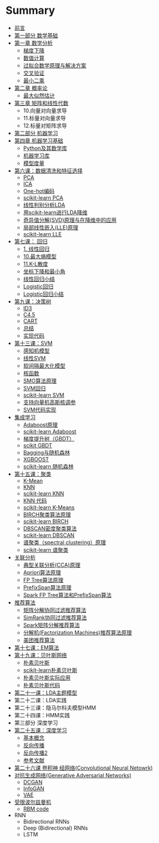 # Summary

* [前言](README.md)
* [第一部分 数学基础](math/math.md)
* [第一章 数学分析](math/analytic/introduction.md)
  * [梯度下降](math/analytic/gradient_descent.md)
  * [数值计算](math/analytic/shu-zhi-ji-suan.md)
  * [过拟合数学原理与解决方案](math/analytic/overfitting.md)
  * [交叉验证](math/analytic/cross-validation.md)
  * [最小二乘](math/analytic/least-square.md)
* [第二章 概率论](math/probability.md)
  * [最大似然估计](math/probability/mle.md)
* [第三章 矩阵和线性代数](math/matrix-linear.md)
  * 10.向量对向量求导
  * 11.标量对向量求导
  * 12.标量对矩阵求导
* [第二部分 机器学习](ml/ml.md)
* [第四章 机器学习基础](ml/pythonml.md)
  * [Python及其数学库](ml/pythonml/pythonji-qi-shu-xue-ku.md)
  * [机器学习库](ml/pythonml/ji-qi-xue-xi-ku.md)
  * [模型度量](ml/pythonml/ml-metrics.md)
* [第六课：数据清洗和特征选择](ml/clean-feature/cleanup-feature.md)
  * [PCA](ml/clean-feature/pca.md)
  * [ICA](ml/clean-feature/ica.md)
  * [One-hot编码](ml/clean-feature/one-hot.md)
  * [scikit-learn PCA](ml/clean-feature/scikit-pca.md)
  * [线性判别分析LDA](ml/clean-feature/xian-xing-pan-bie-fen-xi-lda.md)
  * [用scikit-learn进行LDA降维](ml/clean-feature/scikit-lda.md)
  * [奇异值分解\(SVD\)原理与在降维中的应用](ml/clean-feature/svd.md)
  * [局部线性嵌入\(LLE\)原理](ml/clean-feature/lle.md)
  * [scikit-learn LLE](ml/clean-feature/scikit-lle.md)
* [第七课： 回归](ml/regression/regression.md)
  * [1.  线性回归](ml/regression/linear-regression.md)
  * [10.最大熵模型](ml/regression/max-entropy.md)
  * [11.K-L散度](ml/regression/kl.md)
  * [坐标下降和最小角](ml/regression/cordinate-angle.md)
  * [线性回归小结](ml/regression/linear-regression-summary.md)
  * [Logistic回归](ml/regression/logistic.md)
  * [Logistic回归小结](ml/regression/logistichui-gui-xiao-jie.md)
* [第九课：决策树](ml/decisiontree.md)
  * [ID3](ml/decisiontree/id3.md)
  * [C4.5](ml/decisiontree/c45.md)
  * [CART](ml/decisiontree/cart.md)
  * [总结](ml/decisiontree/summary.md)
  * [实现代码](ml/decisiontree/code.md)
* [第十三课：SVM](ml/svm.md)
  * [感知机模型](ml/svm/gan-zhi-ji-mo-xing.md)
  * [线性SVM](ml/svm/linear-svm.md)
  * [软间隔最大化模型](ml/svm/soft-margin-max.md)
  * [核函数](ml/svm/kernel-method.md)
  * [SMO算法原理](ml/svm/smo.md)
  * [SVM回归](ml/svm/svm-regression.md)
  * [scikit-learn SVM](ml/svm/scikit-learn-svm.md)
  * [支持向量机高斯核调参](ml/svm/gaosi-kernel.md)
  * [SVM代码实现](ml/svm/svm-code.md)
* [集成学习](ml/integrate.md)
  * [Adaboost原理](ml/integrate/adaboost.md)
  * [scikit-learn Adaboost](ml/integrate/scikit-learn-adaboost.md)
  * [梯度提升树（GBDT）](ml/integrate/gbdt.md)
  * [scikit GBDT](ml/integrate/scikit-gbdt.md)
  * [Bagging与随机森林](ml/integrate/random-forest.md)
  * [XGBOOST](ml/integrate/xgboost.md)
  * [scikit-learn 随机森林](ml/integrate/scikit-learn-rf.md)
* [第十五课：聚类](ml/cluster.md)
  * [K-Mean](ml/cluster/kmeans.md)
  * [KNN](ml/cluster/KNN.md)
  * [scikit-learn KNN](ml/cluster/knnshi-jian.md)
  * [KNN 代码](ml/cluster/knn-code.md)
  * [scikit-learn K-Means](ml/cluster/scikit-k-means.md)
  * [BIRCH聚类算法原理](ml/cluster/birch.md)
  * [scikit-learn BIRCH](ml/cluster/scikit-learn-birch.md)
  * [DBSCAN密度聚类算法](ml/cluster/dbscan.md)
  * [scikit-learn DBSCAN](ml/cluster/scikit-learn-dbscan.md)
  * [谱聚类（spectral clustering）原理](ml/cluster/spectral.md)
  * [scikit-learn 谱聚类](ml/cluster/scikit-spectral.md)
* [关联分析](ml/associative/associative.md)
  * [典型关联分析\(CCA\)原理](ml/associative/cca.md)
  * [Apriori算法原理](ml/associative/apriori.md)
  * [FP Tree算法原理](ml/associative/fptree.md)
  * [PrefixSpan算法原理](ml/associative/prefixspan.md)
  * [Spark FP Tree算法和PrefixSpan算法](ml/associative/spark-fptree-prefixspan.md)
* [推荐算法](ml/recommand/recommand.md)
  * [矩阵分解协同过滤推荐算法](ml/recommand/matrix-filter.md)
  * [SimRank协同过滤推荐算法](ml/recommand/simrank.md)
  * [Spark矩阵分解推荐算法](ml/recomand/spark-factor.md)
  * [分解机\(Factorization Machines\)推荐算法原理](ml/recommand/fm.md)
  * [美团推荐算法](ml/recommand/meituan.md)
* [第十七课：EM算法](ml/em/em.md)
* [第十九课：贝叶斯网络](ml/bayes.md)
  * [朴素贝叶斯](ml/bayes/po-su-bei-xie-si.md)
  * [scikit-learn朴素贝叶斯](ml/bayes/scikit-simple-bayes.md)
  * [朴素贝叶斯实际应用](ml/bayes/simple-bayes-real-use.md)
  * [朴素贝叶斯代码](ml/bayes/simple-bayes-code.md)
* [第二十一课：LDA主题模型](ml/lda/lda.md)
* 第二十二课：LDA实践
* 第二十三课：隐马尔科夫模型HMM
* 第二十四课：HMM实践
* 第三部分 深度学习
* [第二十五课：深度学习](dl/introduction.md)
  * [基本概念](dl/ji-ben-gai-nian.md)
  * [反向传播](dl/introduction/back-propagation.md)
  * [反向传播2](dl/introduction/READ.md)
  * [参考文献](dl/reference.md)
* [第二十六课 卷积神 经网络\(Convolutional Neural Netowrk\)](dl/cnn/introduction.md)
* [对抗生成网络\(Generative Adversarial Networks\)](dl/gan/gan.md)
  * [DCGAN](dl/gan/dcgan.md)
  * [InfoGAN](dl/gan/infogan.md)
  * [VAE](dl/gan/vae.md)
* [受限波尔兹曼机](dl/rbm.md)
  * [RBM code](dl/rbm/rbm-code.md)
* RNN
  * Bidirectional RNNs
  * Deep \(Bidirectional\) RNNs
  * LSTM

